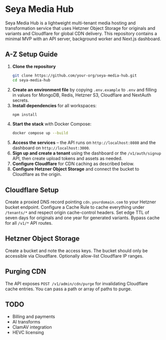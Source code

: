 # Seya Media Hub

Seya Media Hub is a lightweight multi-tenant media hosting and transformation service that uses Hetzner Object Storage for originals and variants and Cloudflare for global CDN delivery. This repository contains a minimal MVP with an API server, background worker and Next.js dashboard.

## A-Z Setup Guide

1. **Clone the repository**
   ```bash
   git clone https://github.com/your-org/seya-media-hub.git
   cd seya-media-hub
   ```
2. **Create an environment file** by copying `.env.example` to `.env` and filling in values for MongoDB, Redis, Hetzner S3, Cloudflare and NextAuth secrets.
3. **Install dependencies** for all workspaces:
   ```bash
   npm install
   ```
4. **Start the stack** with Docker Compose:
   ```bash
   docker compose up --build
   ```
5. **Access the services** – the API runs on `http://localhost:8080` and the dashboard on `http://localhost:3000`.
6. **Sign up and create a tenant** using the dashboard or the `/v1/auth/signup` API, then create upload tokens and assets as needed.
7. **Configure Cloudflare** for CDN caching as described below.
8. **Configure Hetzner Object Storage** and connect the bucket to Cloudflare as the origin.

## Cloudflare Setup

Create a proxied DNS record pointing `cdn.yourdomain.com` to your Hetzner bucket endpoint. Configure a Cache Rule to cache everything under `/tenants/*` and respect origin cache-control headers. Set edge TTL of seven days for originals and one year for generated variants. Bypass cache for all `/v1/*` API routes.

## Hetzner Object Storage

Create a bucket and note the access keys. The bucket should only be accessible via Cloudflare. Optionally allow-list Cloudflare IP ranges.

## Purging CDN

The API exposes `POST /v1/admin/cdn/purge` for invalidating Cloudflare cache entries. You can pass a path or array of paths to purge.

## TODO

* Billing and payments
* AI transforms
* ClamAV integration
* HEVC licensing
